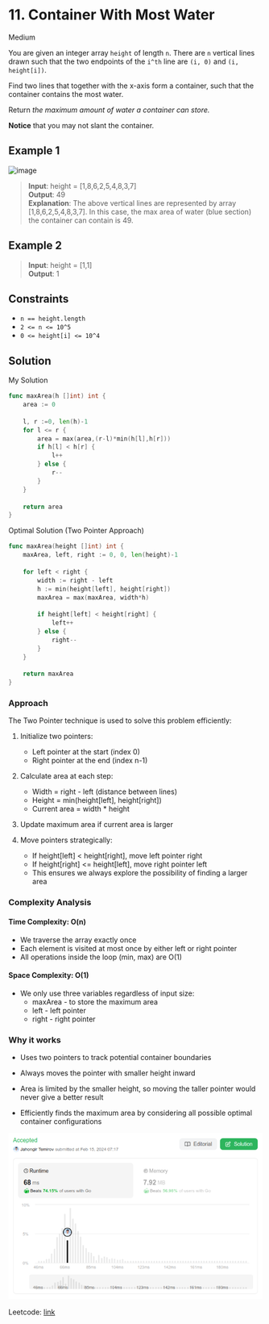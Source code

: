 # 11. Container With Most Water

 Medium

You are given an integer array `height` of length `n`. There are `n` vertical lines drawn such that the two endpoints of the `i^th` line are `(i, 0)` and `(i, height[i])`.

Find two lines that together with the x-axis form a container, such that the container contains the most water.

Return *the maximum amount of water a container can store.*

**Notice** that you may not slant the container.

## Example 1

![image](https://s3-lc-upload.s3.amazonaws.com/uploads/2018/07/17/question_11.jpg)
> **Input**: height = [1,8,6,2,5,4,8,3,7] \
> **Output**: 49 \
> **Explanation**: The above vertical lines are represented by array [1,8,6,2,5,4,8,3,7]. In this case, the max area of water (blue section) the container can contain is 49.

## Example 2

> **Input**: height = [1,1] \
> **Output**: 1

## Constraints

* `n == height.length`
* `2 <= n <= 10^5`
* `0 <= height[i] <= 10^4`

## Solution

My Solution

```go
func maxArea(h []int) int {
    area := 0

    l, r :=0, len(h)-1
    for l <= r {
        area = max(area,(r-l)*min(h[l],h[r]))
        if h[l] < h[r] {
            l++
        } else {
            r--
        }
    }

    return area
}
```

Optimal Solution (Two Pointer Approach)

```go
func maxArea(height []int) int {
    maxArea, left, right := 0, 0, len(height)-1
    
    for left < right {
        width := right - left
        h := min(height[left], height[right])
        maxArea = max(maxArea, width*h)
        
        if height[left] < height[right] {
            left++
        } else {
            right--
        }
    }
    
    return maxArea
}
```

### Approach

The Two Pointer technique is used to solve this problem efficiently:

1. Initialize two pointers:
   * Left pointer at the start (index 0)
   * Right pointer at the end (index n-1)

2. Calculate area at each step:
   * Width = right - left (distance between lines)
   * Height = min(height[left], height[right])
   * Current area = width * height

3. Update maximum area if current area is larger

4. Move pointers strategically:
   * If height[left] < height[right], move left pointer right
   * If height[right] <= height[left], move right pointer left
   * This ensures we always explore the possibility of finding a larger area

### Complexity Analysis

#### Time Complexity: O(n)

* We traverse the array exactly once
* Each element is visited at most once by either left or right pointer
* All operations inside the loop (min, max) are O(1)

#### Space Complexity: O(1)

* We only use three variables regardless of input size:
  * maxArea - to store the maximum area
  * left - left pointer
  * right - right pointer

### Why it works

* Uses two pointers to track potential container boundaries

* Always moves the pointer with smaller height inward

* Area is limited by the smaller height, so moving the taller pointer would never give a better result

* Efficiently finds the maximum area by considering all possible optimal container configurations

![result](11.png)

Leetcode: [link](https://leetcode.com/problems/container-with-most-water/description/)
